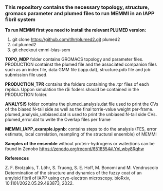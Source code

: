 ### This repository contains the necessary topology, structure, gromacs parameter and plumed files to run MEMMI in an IAPP fibril system

__To run MEMMI first you need to install the relevant PLUMED version:__ 
1. git clone https://github.com/tlhr/plumed2.git plumed2
2. cd plumed2
3. git checkout emmi-bias-sem

__TOPO_MDP__ folder contains GROMACS topology and parameter files.
PRODUCTION containst the plumed file and the associated companion files such as an index file, data GMM file (iapp.dat),  structure.pdb file and job submission file used.

__PRODUCTION_TPR__ contains the folders containing the .tpr files of each replica. Uppon simulation the r$i foders should be contained in the PRODUCTION folder. 

__ANALYSIS__ folder contains the plumed_analysis.dat file used to print the CVs of the biased N-tail side as well as the final torrie-value weight per-frame. plumed_analysis_unbiased.dat is used to print the unbiased N-tail side CVs. plumed_error.dat to write the Overlap files per frame

__MEMMI_IAPP_example.ipynb__: contains steps to do the analysis (FES, error estimate, local correlation, reampling of the structural ensemble) of MEMMI 

__Samples  of the ensemble__ without protein-hydrogens or water/ions can be found in Zenobo https://zenodo.org/record/6518554#.YnLwby8Rqhw

__References__

 Z. F. Brotzakis, T. Löhr, S. Truong, S. E. Hoff, M. Bonomi and M. Vendruscolo Determination of the
structure and dynamics of the fuzzy coat of an amyloid fibril of IAPP using cryo-electron microscopy.
bioRxiv, 10.1101/2022.05.29.493873, 2022.



